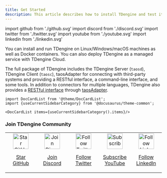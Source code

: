 ```yaml
---
title: Get Started
description: This article describes how to install TDengine and test its performance.
---
```


import github from './github.svg'
import discord from './discord.svg'
import twitter from './twitter.svg'
import youtube from './youtube.svg'
import linkedin from './linkedin.svg'

You can install and run TDengine on Linux/Windows/macOS machines as well as Docker containers. You can also deploy TDengine as a managed service with TDengine Cloud.

The full package of TDengine includes the TDengine Server (`taosd`), TDengine Client (`taosc`), taosAdapter for connecting with third-party systems and providing a RESTful interface, a command-line interface, and some tools. In addition to connectors for multiple languages, TDengine also provides a [RESTful interface](/reference/rest-api) through [taosAdapter](/reference/taosadapter).

```mdx-code-block
import DocCardList from '@theme/DocCardList';
import {useCurrentSidebarCategory} from '@docusaurus/theme-common';

<DocCardList items={useCurrentSidebarCategory().items}/>
```

### Join TDengine Community

<table width="100%">
<tr align="center">
<td width="20%" style="border:0"><a href="https://github.com/taosdata/TDengine" target="_blank"><img src={github} alt="Star GitHub" width="50" /><p>Star GitHub</p></a></td>
<td width="20%" style="border:0"><a href="https://discord.com/invite/VZdSuUg4pS" target="_blank"><img src={discord} alt="Join Discord" width="50" /><p>Join Discord</p></a></td>
<td width="20%" style="border:0"><a href="https://twitter.com/TDengineDB" target="_blank"><img src={twitter} alt="Follow Twitter" width="50" /><p>Follow Twitter</p></a></td>
<td width="20%" style="border:0"><a href="https://www.youtube.com/@tdengine" target="_blank"><img src={youtube} alt="Subscribe YouTube" width="50" /><p>Subscribe YouTube</p></a></td>
<td width="20%" style="border:0"><a href="https://www.linkedin.com/company/tdengine" target="_blank"><img src={linkedin} alt="Follow LinkedIn" width="50" /><p>Follow LinkedIn</p></a></td>
</tr>
</table>
